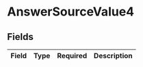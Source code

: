 # AnswerSourceValue4


## Fields

| Field       | Type        | Required    | Description |
| ----------- | ----------- | ----------- | ----------- |